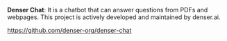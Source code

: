 <strong>Denser Chat</strong>: It is a chatbot that can answer questions from PDFs and webpages. This project is actively developed and maintained by denser.ai.

https://github.com/denser-org/denser-chat


